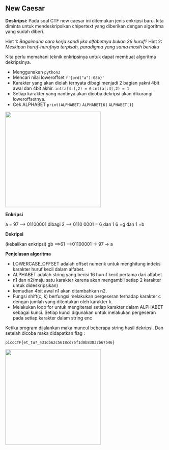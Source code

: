 ## New Caesar

**Deskripsi:**
Pada soal CTF new caesar ini ditemukan jenis enkripsi baru. kita diminta untuk mendeskripsikan chipertext yang diberikan dengan algoritma yang sudah diberi.

Hint 1: *Bagaimana cara kerja sandi jika alfabetnya bukan 26 huruf?*
Hint 2: *Meskipun huruf-hurufnya terpisah, paradigma yang sama masih berlaku*

Kita perlu memahani teknik enkripsinya untuk dapat membuat algoritma dekripsinya.

- Menggunakan `python3`
- Mencari nilai loweroffset  `f'{ord("a"):08b}'`
- Karakter yang akan diolah ternyata dibagi menjadi 2 bagian yakni 4bit awal dan 4bit akhir.
  `int(a[4:],2) = 6`
  `int(a[:4],2) = 1`
- Setiap karakter yang nantinya akan dicoba dekripsi akan dikurangi loweroffsetnya.
- Cek ALPHABET
`print(ALPHABET)`
`ALPHABET[6]`
`ALPHABET[1]`
<img src="https://github.com/Naraduhita/kripto-picoctf-writeup/assets/102397053/a5449cab-f2a8-468b-bd0d-088346d79a8e" height="300"/>

**Enkripsi**

a = 97 --> 01100001
dibagi 2 --> 0110 0001 = 6 dan 1
6 =g dan 1 =b 

**Dekripsi**

(kebalikan enkripsi)
gb ==>61 -->01100001 -> 97 -> a

**Penjelasan algoritma**

- LOWERCASE_OFFSET adalah offset numerik untuk menghitung indeks karakter huruf kecil dalam alfabet.
- ALPHABET adalah string yang berisi 16 huruf kecil pertama dari alfabet.
- n1 dan n2(maju satu karakter karena akan mengambil setiap 2 karakter untuk dideskripsikan)
- kemudian 4bit awal n1 akan ditambahkan n2. 
- Fungsi shift(c, k) berfungsi melakukan pergeseran terhadap karakter c dengan jumlah yang ditentukan oleh karakter k.
- Melakukan loop for untuk mengiterasi setiap karakter dalam ALPHABET sebagai kunci. Setiap kunci digunakan untuk melakukan pergeseran pada setiap karakter dalam string enc

Ketika program dijalankan maka muncul beberapa string hasil dekripsi. Dan setelah dicoba maka didapatkan 
flag : 

`picoCTF{et_tu?_431db62c5618cd75f1d0b83832b67b46}`

<img src="https://github.com/Naraduhita/kripto-picoctf-writeup/assets/102397053/bb2354fc-f473-403b-8e1a-7887fa864f1c" height="300"/>

